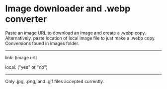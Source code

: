 <h1>Image downloader and .webp converter</h1>
Paste an image URL to download an image and create a .webp copy.
<br>
Alternatively, paste location of local image file to just make a .webp copy.
<br>
Conversions found in images folder.
<hr>
link: (image url)

local: ("yes" or "no")
<hr>

Only .jpg, .png, and .gif files accepted currently.
